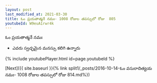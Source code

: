```yaml
---
layout: post
last_modified_at: 2021-03-30
title: ఓం ప్రయతాత్మనే నమః- 1008 రోజుల తపస్సులో రోజు  805
youtubeId: W9euA1rwr4k
---
```

 
 
 ఓం ప్రయతాత్మనే నమః  
 
 -  ఎవరు స్వచ్ఛమైన మనస్సు కలిగి ఉన్నారు 
 
  
 
  
 
 
 
 
 
 


{% include youtubePlayer.html id=page.youtubeId %}
 
[Next]({{ site.baseurl }}{% link  split1/_posts/2016-10-14-ఓం వసురాదిత్యయ నమః- 1008 రోజుల తపస్సులో రోజు  814.md%})
 
